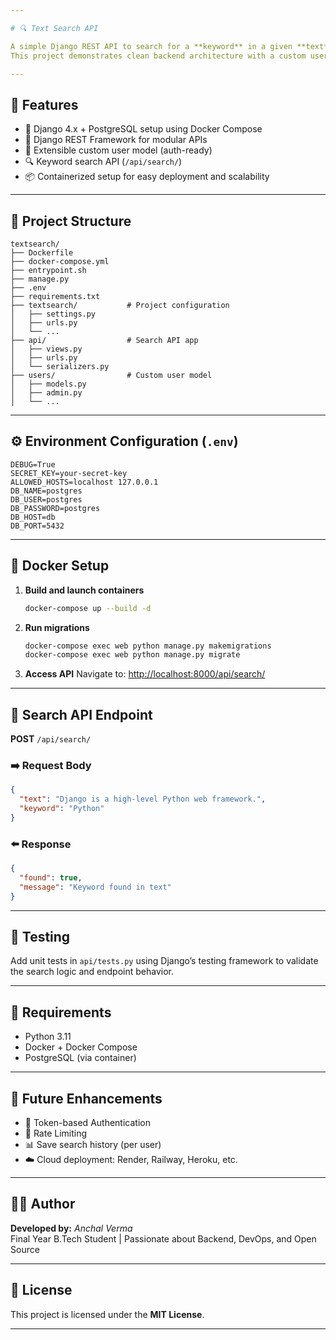 ```yaml
---

# 🔍 Text Search API

A simple Django REST API to search for a **keyword** in a given **text** using Docker and PostgreSQL.  
This project demonstrates clean backend architecture with a custom user model, Docker-powered services, and an API-ready interface using Django REST Framework.

---
```


## 🚀 Features

- 🧩 Django 4.x + PostgreSQL setup using Docker Compose  
- 🔗 Django REST Framework for modular APIs  
- 👤 Extensible custom user model (auth-ready)  
- 🔍 Keyword search API (`/api/search/`)  
- 📦 Containerized setup for easy deployment and scalability

---

## 📂 Project Structure

```
textsearch/
├── Dockerfile
├── docker-compose.yml
├── entrypoint.sh
├── manage.py
├── .env
├── requirements.txt
├── textsearch/           # Project configuration
│   ├── settings.py
│   ├── urls.py
│   └── ...
├── api/                  # Search API app
│   ├── views.py
│   ├── urls.py
│   └── serializers.py
├── users/                # Custom user model
│   ├── models.py
│   ├── admin.py
│   └── ...
```

---

## ⚙️ Environment Configuration (`.env`)

```env
DEBUG=True
SECRET_KEY=your-secret-key
ALLOWED_HOSTS=localhost 127.0.0.1
DB_NAME=postgres
DB_USER=postgres
DB_PASSWORD=postgres
DB_HOST=db
DB_PORT=5432
```

---

## 🐳 Docker Setup

1. **Build and launch containers**
   ```bash
   docker-compose up --build -d
   ```

2. **Run migrations**
   ```bash
   docker-compose exec web python manage.py makemigrations
   docker-compose exec web python manage.py migrate
   ```

3. **Access API**
   Navigate to: [http://localhost:8000/api/search/](http://localhost:8000/api/search/)

---

## 🔎 Search API Endpoint

**POST** `/api/search/`

### ➡️ Request Body
```json
{
  "text": "Django is a high-level Python web framework.",
  "keyword": "Python"
}
```

### ⬅️ Response
```json
{
  "found": true,
  "message": "Keyword found in text"
}
```

---

## 🧪 Testing

Add unit tests in `api/tests.py` using Django’s testing framework to validate the search logic and endpoint behavior.

---

## 📌 Requirements

- Python 3.11  
- Docker + Docker Compose  
- PostgreSQL (via container)

---

## 🧠 Future Enhancements

- 🔐 Token-based Authentication  
- 🚦 Rate Limiting  
- 📊 Save search history (per user)  
- ☁️ Cloud deployment: Render, Railway, Heroku, etc.

---

## 👨‍💻 Author

**Developed by:** *Anchal Verma*  
Final Year B.Tech Student | Passionate about Backend, DevOps, and Open Source

---

## 📜 License

This project is licensed under the **MIT License**.

---
